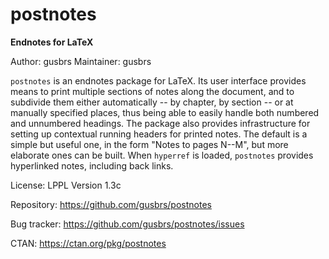# postnotes

**Endnotes for LaTeX**

Author: gusbrs
Maintainer: gusbrs

`postnotes` is an endnotes package for LaTeX.  Its user interface provides
means to print multiple sections of notes along the document, and to subdivide
them either automatically -- by chapter, by section -- or at manually
specified places, thus being able to easily handle both numbered and
unnumbered headings.  The package also provides infrastructure for setting up
contextual running headers for printed notes.  The default is a simple but
useful one, in the form "Notes to pages N--M", but more elaborate ones can
be built.  When `hyperref` is loaded, `postnotes` provides hyperlinked
notes, including back links.

License: LPPL Version 1.3c

Repository: https://github.com/gusbrs/postnotes

Bug tracker: https://github.com/gusbrs/postnotes/issues

CTAN: https://ctan.org/pkg/postnotes
